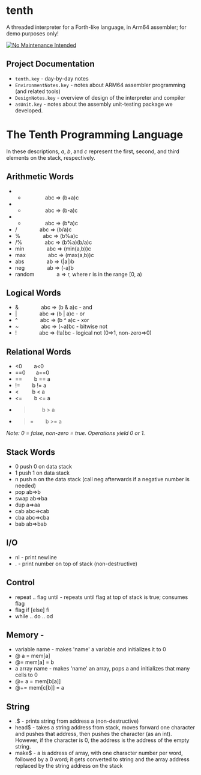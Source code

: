 # tenth
A threaded interpreter for a Forth-like language, in Arm64 assembler; for demo purposes only!

[![No Maintenance Intended](http://unmaintained.tech/badge.svg)](http://unmaintained.tech/)

## Project Documentation
* `tenth.key` - day-by-day notes
* `EnvironmentNotes.key` - notes about ARM64 assembler programming (and related tools)
* `DesignNotes.key` - overview of design of the interpreter and compiler
* `asUnit.key` - notes about the assembly unit-testing package we developed. 


# The Tenth Programming Language
In these descriptions, *a*, *b*, and *c* represent the first, second, and third elements on the stack, respectively.

## Arithmetic Words
* + &emsp;&emsp;&emsp;&emsp;abc ⇒ (b+a)c
* - &emsp;&emsp;&emsp;&emsp;abc ⇒ (b-a)c
* * &emsp;&emsp;&emsp;&emsp;abc ⇒ (b*a)c
* / &emsp;&emsp;&emsp;&emsp;abc ⇒ (b/a)c
* % &emsp;&emsp;&emsp;&emsp;abc ⇒ (b%a)c
* /% &emsp;&emsp;&emsp;&emsp;abc ⇒ (b%a)(b/a)c
* min &emsp;&emsp;&emsp;&emsp;abc ⇒ (min(a,b))c
* max &emsp;&emsp;&emsp;&emsp;abc ⇒ (max(a,b))c
* abs &emsp;&emsp;&emsp;&emsp;ab ⇒ (|a|)b
* neg &emsp;&emsp;&emsp;&emsp;ab ⇒ (-a)b
* random &emsp;&emsp;&emsp;&emsp;a ⇒ r, where r is in the range [0, a)

## Logical Words
* & &emsp;&emsp;&emsp;&emsp;abc ⇒ (b & a)c - and
* | &emsp;&emsp;&emsp;&emsp;abc ⇒ (b | a)c - or
* ^ &emsp;&emsp;&emsp;&emsp;abc ⇒ (b ^ a)c - xor
* ~ &emsp;&emsp;&emsp;&emsp;abc ⇒ (~a)bc - bitwise not
* ! &emsp;&emsp;&emsp;&emsp;abc ⇒ (!a)bc - logical not (0=>1, non-zero=>0)

## Relational Words
* &lt;0   a&lt;0
* ==0  a==0
* ==   b == a
* !=   b != a
* &lt;    b &lt; a
* &lt;=   b &lt;= a
* >    b > a
* >=   b >= a

*Note: 0 = false, non-zero = true. Operations yield 0 or 1.*

## Stack Words
* 0    push 0 on data stack
* 1    push 1 on data stack
* n    push n on the data stack (call neg afterwards if a negative number is needed)
* pop    ab⇒b
* swap  ab⇒ba
* dup   a⇒aa 
* cab  abc⇒cab
* cba  abc⇒cba
* bab  ab⇒bab

## I/O
* nl - print newline
* . - print number on top of stack (non-destructive)

## Control
* repeat .. flag until - repeats until flag at top of stack is true; consumes flag
* flag if [else] fi
* while .. do .. od

## Memory - 
* variable name - makes 'name' a variable and initializes it to 0
* @   a = mem[a]
* @=   mem[a] = b
* a array name - makes 'name' an array, pops a and initializes that many cells to 0
* @+   a = mem[b[a]]
* @+=   mem[c[b]] = a

## String
* .$ - prints string from address a (non-destructive)
* head$ - takes a string address from stack, moves forward one character and pushes that address, then pushes the character (as an int). However, if the character is 0, the address is the address of the empty string.
* make$ - a is address of array, with one character number per word, followed by a 0 word; it gets converted to string and the array address replaced by the string address on the stack

